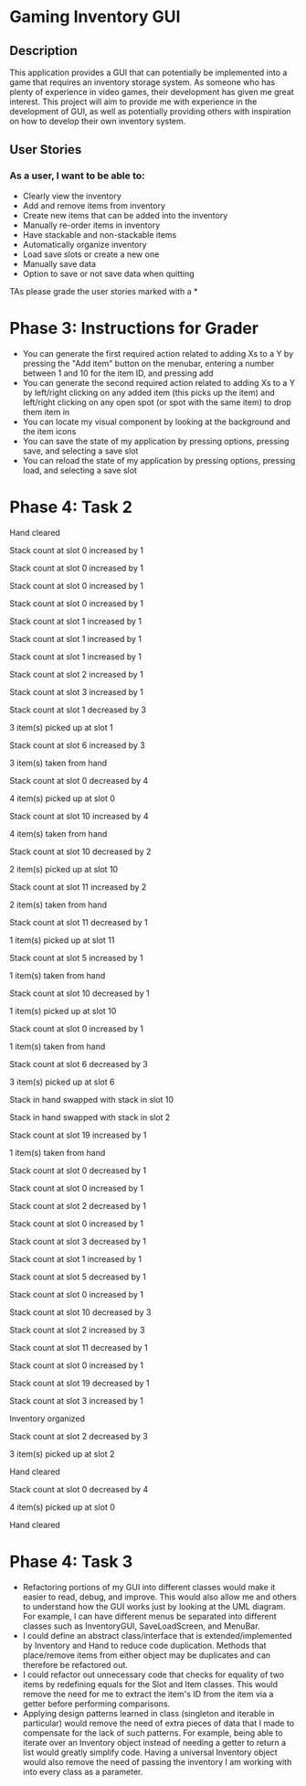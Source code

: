 # **Gaming Inventory GUI**

## Description
This application provides a GUI that can potentially be 
implemented into a game that requires an inventory storage 
system. As someone who has plenty of experience in video games,
their development has given me great interest. This project 
will aim to provide me with experience in the development of
GUI, as well as potentially providing others with inspiration
on how to develop their own inventory system.

## User Stories
### As a user, I want to be able to:

- Clearly view the inventory
- Add and remove items from inventory
- Create new items that can be added into the inventory
- Manually re-order items in inventory
- Have stackable and non-stackable items
- Automatically organize inventory 
- Load save slots or create a new one
- Manually save data
- Option to save or not save data when quitting

TAs please grade the user stories marked with a *

# Phase 3: Instructions for Grader

- You can generate the first required action related to adding Xs to a Y by pressing the "Add item" button on the 
menubar, entering a number between 1 and 10 for the item ID, and pressing add
- You can generate the second required action related to adding Xs to a Y by left/right clicking on any added item (this
picks up the item) and left/right clicking on any open spot (or spot with the same item) to drop them item in
- You can locate my visual component by looking at the background and the item icons
- You can save the state of my application by pressing options, pressing save, and selecting a save slot
- You can reload the state of my application by pressing options, pressing load, and selecting a save slot


# Phase 4: Task 2

Hand cleared

Stack count at slot 0 increased by 1

Stack count at slot 0 increased by 1

Stack count at slot 0 increased by 1

Stack count at slot 0 increased by 1

Stack count at slot 1 increased by 1

Stack count at slot 1 increased by 1

Stack count at slot 1 increased by 1

Stack count at slot 2 increased by 1

Stack count at slot 3 increased by 1

Stack count at slot 1 decreased by 3

3 item(s) picked up at slot 1

Stack count at slot 6 increased by 3

3 item(s) taken from hand

Stack count at slot 0 decreased by 4

4 item(s) picked up at slot 0

Stack count at slot 10 increased by 4

4 item(s) taken from hand

Stack count at slot 10 decreased by 2

2 item(s) picked up at slot 10

Stack count at slot 11 increased by 2

2 item(s) taken from hand

Stack count at slot 11 decreased by 1

1 item(s) picked up at slot 11

Stack count at slot 5 increased by 1

1 item(s) taken from hand

Stack count at slot 10 decreased by 1

1 item(s) picked up at slot 10

Stack count at slot 0 increased by 1

1 item(s) taken from hand

Stack count at slot 6 decreased by 3

3 item(s) picked up at slot 6

Stack in hand swapped with stack in slot 10

Stack in hand swapped with stack in slot 2

Stack count at slot 19 increased by 1

1 item(s) taken from hand

Stack count at slot 0 decreased by 1

Stack count at slot 0 increased by 1

Stack count at slot 2 decreased by 1

Stack count at slot 0 increased by 1

Stack count at slot 3 decreased by 1

Stack count at slot 1 increased by 1

Stack count at slot 5 decreased by 1

Stack count at slot 0 increased by 1

Stack count at slot 10 decreased by 3

Stack count at slot 2 increased by 3

Stack count at slot 11 decreased by 1

Stack count at slot 0 increased by 1

Stack count at slot 19 decreased by 1

Stack count at slot 3 increased by 1

Inventory organized

Stack count at slot 2 decreased by 3

3 item(s) picked up at slot 2

Hand cleared

Stack count at slot 0 decreased by 4

4 item(s) picked up at slot 0

Hand cleared

# Phase 4: Task 3

- Refactoring portions of my GUI into different classes would make it easier to read, debug, and improve. This would
also allow me and others to understand how the GUI works just by looking at the UML diagram. For example, I can have
different menus be separated into different classes such as InventoryGUI, SaveLoadScreen, and MenuBar.
- I could define an abstract class/interface that is extended/implemented by Inventory and Hand to reduce
code duplication. Methods that place/remove items from either object may be duplicates and can therefore be refactored
out.
- I could refactor out unnecessary code that checks for equality of two items by redefining equals for the Slot and 
Item classes. This would remove the need for me to extract the item's ID from the item via a getter before performing 
comparisons.
- Applying design patterns learned in class (singleton and iterable in particular) would remove the need of extra pieces 
of data that I made to compensate for the lack of such patterns. For example, being able to iterate over an Inventory
object instead of needing a getter to return a list would greatly simplify code. Having a universal Inventory object 
would also remove the need of passing the inventory I am working with into every class as a parameter.


